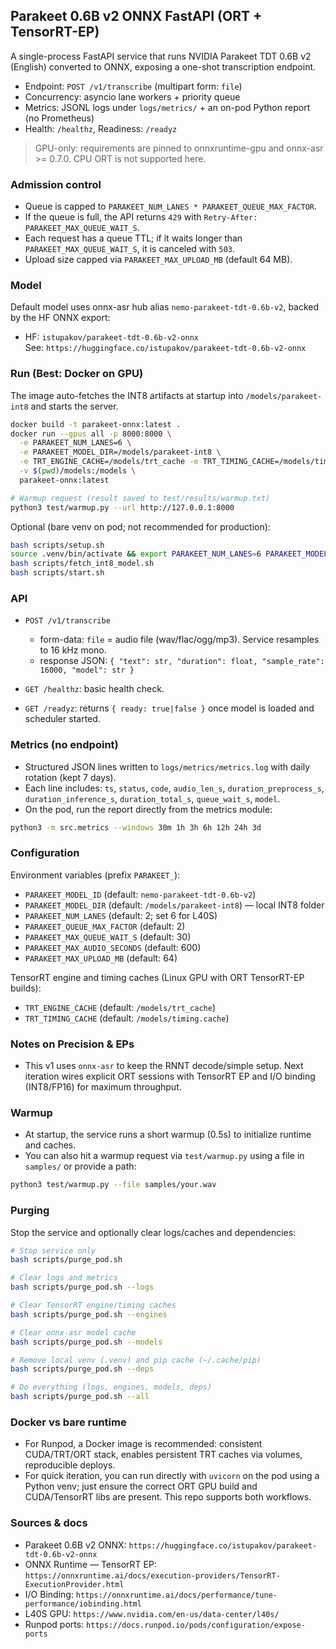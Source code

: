 ## Parakeet 0.6B v2 ONNX FastAPI (ORT + TensorRT-EP)

A single-process FastAPI service that runs NVIDIA Parakeet TDT 0.6B v2 (English) converted to ONNX, exposing a one-shot transcription endpoint.

- Endpoint: `POST /v1/transcribe` (multipart form: `file`)
- Concurrency: asyncio lane workers + priority queue
- Metrics: JSONL logs under `logs/metrics/` + an on-pod Python report (no Prometheus)
- Health: `/healthz`, Readiness: `/readyz`

> GPU-only: requirements are pinned to onnxruntime-gpu and onnx-asr >= 0.7.0. CPU ORT is not supported here.

### Admission control

- Queue is capped to `PARAKEET_NUM_LANES * PARAKEET_QUEUE_MAX_FACTOR`.
- If the queue is full, the API returns `429` with `Retry-After: PARAKEET_MAX_QUEUE_WAIT_S`.
- Each request has a queue TTL; if it waits longer than `PARAKEET_MAX_QUEUE_WAIT_S`, it is canceled with `503`.
- Upload size capped via `PARAKEET_MAX_UPLOAD_MB` (default 64 MB).

### Model

Default model uses onnx-asr hub alias `nemo-parakeet-tdt-0.6b-v2`, backed by the HF ONNX export:

- HF: `istupakov/parakeet-tdt-0.6b-v2-onnx`  
  See: `https://huggingface.co/istupakov/parakeet-tdt-0.6b-v2-onnx`

### Run (Best: Docker on GPU)

The image auto-fetches the INT8 artifacts at startup into `/models/parakeet-int8` and starts the server.

```bash
docker build -t parakeet-onnx:latest .
docker run --gpus all -p 8000:8000 \
  -e PARAKEET_NUM_LANES=6 \
  -e PARAKEET_MODEL_DIR=/models/parakeet-int8 \
  -e TRT_ENGINE_CACHE=/models/trt_cache -e TRT_TIMING_CACHE=/models/timing.cache \
  -v $(pwd)/models:/models \
  parakeet-onnx:latest

# Warmup request (result saved to test/results/warmup.txt)
python3 test/warmup.py --url http://127.0.0.1:8000
```

Optional (bare venv on pod; not recommended for production):

```bash
bash scripts/setup.sh
source .venv/bin/activate && export PARAKEET_NUM_LANES=6 PARAKEET_MODEL_DIR=/models/parakeet-int8
bash scripts/fetch_int8_model.sh
bash scripts/start.sh
```

### API

- `POST /v1/transcribe`
  - form-data: `file` = audio file (wav/flac/ogg/mp3). Service resamples to 16 kHz mono.
  - response JSON: `{ "text": str, "duration": float, "sample_rate": 16000, "model": str }`

- `GET /healthz`: basic health check.
- `GET /readyz`: returns `{ ready: true|false }` once model is loaded and scheduler started.

### Metrics (no endpoint)

- Structured JSON lines written to `logs/metrics/metrics.log` with daily rotation (kept 7 days).
- Each line includes: `ts`, `status`, `code`, `audio_len_s`, `duration_preprocess_s`, `duration_inference_s`, `duration_total_s`, `queue_wait_s`, `model`.
- On the pod, run the report directly from the metrics module:

```bash
python3 -m src.metrics --windows 30m 1h 3h 6h 12h 24h 3d
```

### Configuration

Environment variables (prefix `PARAKEET_`):

- `PARAKEET_MODEL_ID` (default: `nemo-parakeet-tdt-0.6b-v2`)
- `PARAKEET_MODEL_DIR` (default: `/models/parakeet-int8`) — local INT8 folder
- `PARAKEET_NUM_LANES` (default: 2; set 6 for L40S)
- `PARAKEET_QUEUE_MAX_FACTOR` (default: 2)
- `PARAKEET_MAX_QUEUE_WAIT_S` (default: 30)
- `PARAKEET_MAX_AUDIO_SECONDS` (default: 600)
- `PARAKEET_MAX_UPLOAD_MB` (default: 64)

TensorRT engine and timing caches (Linux GPU with ORT TensorRT-EP builds):

- `TRT_ENGINE_CACHE` (default: `/models/trt_cache`)
- `TRT_TIMING_CACHE` (default: `/models/timing.cache`)

### Notes on Precision & EPs

- This v1 uses `onnx-asr` to keep the RNNT decode/simple setup. Next iteration wires explicit ORT sessions with TensorRT EP and I/O binding (INT8/FP16) for maximum throughput.

### Warmup

- At startup, the service runs a short warmup (0.5s) to initialize runtime and caches.
- You can also hit a warmup request via `test/warmup.py` using a file in `samples/` or provide a path:

```bash
python3 test/warmup.py --file samples/your.wav
```

### Purging

Stop the service and optionally clear logs/caches and dependencies:

```bash
# Stop service only
bash scripts/purge_pod.sh

# Clear logs and metrics
bash scripts/purge_pod.sh --logs

# Clear TensorRT engine/timing caches
bash scripts/purge_pod.sh --engines

# Clear onnx-asr model cache
bash scripts/purge_pod.sh --models

# Remove local venv (.venv) and pip cache (~/.cache/pip)
bash scripts/purge_pod.sh --deps

# Do everything (logs, engines, models, deps)
bash scripts/purge_pod.sh --all
```

### Docker vs bare runtime

- For Runpod, a Docker image is recommended: consistent CUDA/TRT/ORT stack, enables persistent TRT caches via volumes, reproducible deploys.
- For quick iteration, you can run directly with `uvicorn` on the pod using a Python venv; just ensure the correct ORT GPU build and CUDA/TensorRT libs are present. This repo supports both workflows.

### Sources & docs

- Parakeet 0.6B v2 ONNX: `https://huggingface.co/istupakov/parakeet-tdt-0.6b-v2-onnx`
- ONNX Runtime — TensorRT EP: `https://onnxruntime.ai/docs/execution-providers/TensorRT-ExecutionProvider.html`
- I/O Binding: `https://onnxruntime.ai/docs/performance/tune-performance/iobinding.html`
- L40S GPU: `https://www.nvidia.com/en-us/data-center/l40s/`
- Runpod ports: `https://docs.runpod.io/pods/configuration/expose-ports`
